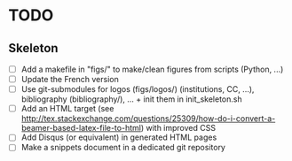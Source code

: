 # TODO

## Skeleton

* [ ] Add a makefile in "figs/" to make/clean figures from scripts (Python, ...)
* [ ] Update the French version
* [ ] Use git-submodules for logos (figs/logos/) (institutions, CC, ...), bibliography (bibliography/), ... + init them in init_skeleton.sh
* [ ] Add an HTML target (see http://tex.stackexchange.com/questions/25309/how-do-i-convert-a-beamer-based-latex-file-to-html) with improved CSS
* [ ] Add Disqus (or equivalent) in generated HTML pages
* [ ] Make a snippets document in a dedicated git repository
